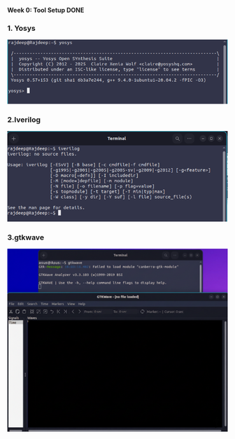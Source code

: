 **Week 0: Tool Setup DONE**

### **1. Yosys**
![image.png](Images/yosys_installation_completed.png)

### **2.Iverilog**
![image.png](Images/iverilog_installation_completed.png)

### **3.gtkwave**
![image.png](Images/gtkwave.png)
